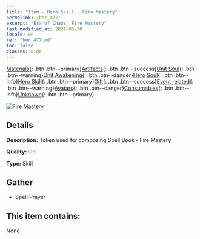 ```yaml
---
title: "Item - Hero Skill - Fire Mastery"
permalink: /her_477/
excerpt: "Era of Chaos  Fire Mastery"
last_modified_at: 2021-06-30
locale: en
ref: "her_477.md"
toc: false
classes: wide
---
```

 [Materials](/Items/){: .btn .btn--primary}[Artifacts](/Items/Artifacts/){: .btn .btn--success}[Unit Soul](/Items/UnitSoul/){: .btn .btn--warning}[Unit Awakening](/Items/UnitAwakening/){: .btn .btn--danger}[Hero Soul](/Items/HeroSoul/){: .btn .btn--info}[Hero Skill](/Items/HeroSkill/){: .btn .btn--primary}[Gift](/Items/Gift/){: .btn .btn--success}[Event related](/Items/Events/){: .btn .btn--warning}[Avatars](/Items/Avatars/){: .btn .btn--danger}[Consumables](/Items/Consumables/){: .btn .btn--info}[Unknown](/Items/Unknown/){: .btn .btn--primary}

 ![Fire Mastery](/images/t/ps_huoxijingtong.png)

## Details
 **Description:** Token used for composing Spell Book - Fire Mastery

 **Quality:** <span style="color: #DA70D6">OK</span>

 **Type:** Skill

## Gather

*    Spell Prayer 

## This item contains:

  None

